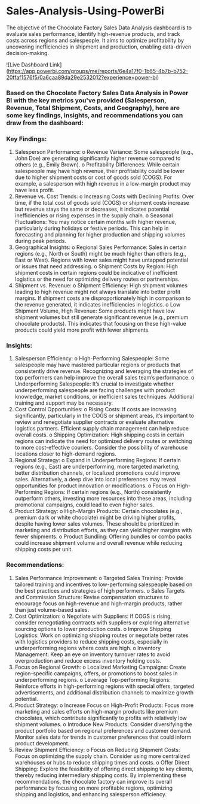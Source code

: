 # Sales-Analysis-Using-PowerBi
The objective of the Chocolate Factory Sales Data Analysis dashboard is to evaluate sales performance, identify high-revenue products, and track costs across regions and salespeople. It aims to optimize profitability by uncovering inefficiencies in shipment and production, enabling data-driven decision-making.

![Live Dashboard Link] (https://app.powerbi.com/groups/me/reports/6e4a17f0-1b65-4b7b-b752-20ffaf1576f5/0a6caa89da29e2532012?experience=power-bi) 

### Based on the Chocolate Factory Sales Data Analysis in Power BI with the key metrics you've provided (Salesperson, Revenue, Total Shipment, Costs, and Geography), here are some key findings, insights, and recommendations you can draw from the dashboard:
### Key Findings:
1.	Salesperson Performance:
o	Revenue Variance: Some salespeople (e.g., John Doe) are generating significantly higher revenue compared to others (e.g., Emily Brown).
o	Profitability Differences: While certain salespeople may have high revenue, their profitability could be lower due to higher shipment costs or cost of goods sold (COGS). For example, a salesperson with high revenue in a low-margin product may have less profit.
2.	Revenue vs. Cost Trends:
o	Increasing Costs with Declining Profits: Over time, if the total cost of goods sold (COGS) or shipment costs increase but revenue stays the same or decreases, it indicates potential inefficiencies or rising expenses in the supply chain.
o	Seasonal Fluctuations: You may notice certain months with higher revenue, particularly during holidays or festive periods. This can help in forecasting and planning for higher production and shipping volumes during peak periods.
3.	Geographical Insights:
o	Regional Sales Performance: Sales in certain regions (e.g., North or South) might be much higher than others (e.g., East or West). Regions with lower sales might have untapped potential or issues that need addressing.
o	Shipment Costs by Region: High shipment costs in certain regions could be indicative of inefficient logistics or the need for optimizing delivery routes or partnerships.
4.	Shipment vs. Revenue:
o	Shipment Efficiency: High shipment volumes leading to high revenue might not always translate into better profit margins. If shipment costs are disproportionately high in comparison to the revenue generated, it indicates inefficiencies in logistics.
o	Low Shipment Volume, High Revenue: Some products might have low shipment volumes but still generate significant revenue (e.g., premium chocolate products). This indicates that focusing on these high-value products could yield more profit with fewer shipments.
### Insights:
1.	Salesperson Efficiency:
o	High-Performing Salespeople: Some salespeople may have mastered particular regions or products that consistently drive revenue. Recognizing and leveraging the strategies of top performers can help improve the overall sales team’s performance.
o	Underperforming Salespeople: It’s crucial to investigate whether underperforming salespeople are facing challenges with product knowledge, market conditions, or inefficient sales techniques. Additional training and support may be necessary.
2.	Cost Control Opportunities:
o	Rising Costs: If costs are increasing significantly, particularly in the COGS or shipment areas, it’s important to review and renegotiate supplier contracts or evaluate alternative logistics partners. Efficient supply chain management can help reduce overall costs.
o	Shipping Optimization: High shipping costs in certain regions can indicate the need for optimized delivery routes or switching to more cost-effective couriers. Consider the possibility of warehouse locations closer to high-demand regions.
3.	Regional Strategy:
o	Expand in Underperforming Regions: If certain regions (e.g., East) are underperforming, more targeted marketing, better distribution channels, or localized promotions could improve sales. Alternatively, a deep dive into local preferences may reveal opportunities for product innovation or modifications.
o	Focus on High-Performing Regions: If certain regions (e.g., North) consistently outperform others, investing more resources into these areas, including promotional campaigns, could lead to even higher sales.
4.	Product Strategy:
o	High-Margin Products: Certain chocolates (e.g., premium dark or white chocolate) might be driving higher profits, despite having lower sales volumes. These should be prioritized in marketing and distribution efforts, as they can yield higher margins with fewer shipments.
o	Product Bundling: Offering bundles or combo packs could increase shipment volume and overall revenue while reducing shipping costs per unit.
### Recommendations:
1.	Sales Performance Improvement:
o	Targeted Sales Training: Provide tailored training and incentives to low-performing salespeople based on the best practices and strategies of high performers.
o	Sales Targets and Commission Structure: Revise compensation structures to encourage focus on high-revenue and high-margin products, rather than just volume-based sales.
2.	Cost Optimization:
o	Negotiate with Suppliers: If COGS is rising, consider renegotiating contracts with suppliers or exploring alternative sourcing options to lower production costs.
o	Improve Shipping Logistics: Work on optimizing shipping routes or negotiate better rates with logistics providers to reduce shipping costs, especially in underperforming regions where costs are high.
o	Inventory Management: Keep an eye on inventory turnover rates to avoid overproduction and reduce excess inventory holding costs.
3.	Focus on Regional Growth:
o	Localized Marketing Campaigns: Create region-specific campaigns, offers, or promotions to boost sales in underperforming regions.
o	Leverage Top-performing Regions: Reinforce efforts in high-performing regions with special offers, targeted advertisements, and additional distribution channels to maximize growth potential.
4.	Product Strategy:
o	Increase Focus on High-Profit Products: Focus more marketing and sales efforts on high-margin products like premium chocolates, which contribute significantly to profits with relatively low shipment volumes.
o	Introduce New Products: Consider diversifying the product portfolio based on regional preferences and customer demand. Monitor sales data for trends in customer preferences that could inform product development.
5.	Review Shipment Efficiency:
o	Focus on Reducing Shipment Costs: Focus on optimizing the supply chain. Consider using more centralized warehouses or hubs to reduce shipping times and costs.
o	Offer Direct Shipping: Explore the feasibility of offering direct shipping to key clients, thereby reducing intermediary shipping costs.
By implementing these recommendations, the chocolate factory can improve its overall performance by focusing on more profitable regions, optimizing shipping and logistics, and enhancing salesperson efficiency.
